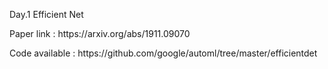 Day.1 Efficient Net
<p>Paper link : https://arxiv.org/abs/1911.09070</p>
<p>Code available : https://github.com/google/automl/tree/master/efficientdet</p>
